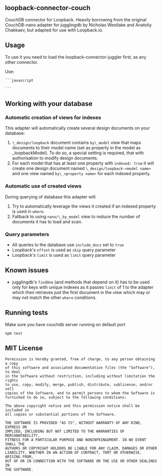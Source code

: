 ## loopback-connector-couch

CouchDB connector for Loopback. Heavily borrowing from the original CouchDB-nano adapter for jugglingdb by Nicholas Westlake and Anatoliy Chakkaev, 
but adapted for use with Loopback.io. 

## Usage

To use it you need to load the loopback-connector-juggler first, as any
other connector.

Use:

    ```javascript

    ```

## Working with your database

### Automatic creation of views for indexes

This adapter will automatically create several design documents on your database:
 1. `\_design/loopback` document contains `by\_model` view that maps documents to their model name (set as property in the model as _loopbackModel). To do so, a special setting is required, that with authorisation to modify design documents.
 2. For each model that has at least one property with `indexed: true` it will create one design document named `\_design/loopback-<model name>` and one view named `by\_<property name>` for each indexed property.

### Automatic use of created views

During querying of database this adapter will:
 1. Try to automatically leverage the views it created if an indexed property is used in `where`.
 2. Fallback to using `nano/\_by_model` view to reduce the number of documents it has to load and scan.

### Query parameters

- All queries to the database use `include_docs` set to `true`
- Loopback's `offset` is used as `skip` query parameter
- Loopback's `limit` is used as `limit` query parameter

## Known issues

- jugglingdb's `findOne` (and methods that depend on it) has to be used only for keys with unique indexes as it passes `limit` of 1 to the adapter which then retrieves just the first document in the view which may or may not match the other `where` conditions.

## Running tests

Make sure you have couchdb server running on default port

    npm test

## MIT License

    Permission is hereby granted, free of charge, to any person obtaining a copy
    of this software and associated documentation files (the "Software"), to deal
    in the Software without restriction, including without limitation the rights
    to use, copy, modify, merge, publish, distribute, sublicense, and/or sell
    copies of the Software, and to permit persons to whom the Software is
    furnished to do so, subject to the following conditions:

    The above copyright notice and this permission notice shall be included in
    all copies or substantial portions of the Software.

    THE SOFTWARE IS PROVIDED "AS IS", WITHOUT WARRANTY OF ANY KIND, EXPRESS OR
    IMPLIED, INCLUDING BUT NOT LIMITED TO THE WARRANTIES OF MERCHANTABILITY,
    FITNESS FOR A PARTICULAR PURPOSE AND NONINFRINGEMENT. IN NO EVENT SHALL THE
    AUTHORS OR COPYRIGHT HOLDERS BE LIABLE FOR ANY CLAIM, DAMAGES OR OTHER
    LIABILITY, WHETHER IN AN ACTION OF CONTRACT, TORT OR OTHERWISE, ARISING FROM,
    OUT OF OR IN CONNECTION WITH THE SOFTWARE OR THE USE OR OTHER DEALINGS IN
    THE SOFTWARE.

